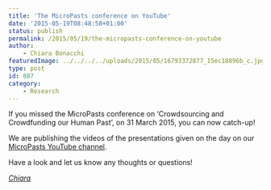 ```yaml
---
title: 'The MicroPasts conference on YouTube'
date: '2015-05-19T08:48:58+01:00'
status: publish
permalink: /2015/05/19/the-micropasts-conference-on-youtube
author: 
    - Chiara Bonacchi
featuredImage: ../../../../uploads/2015/05/16793372877_15ec18896b_c.jpg
type: post
id: 887
category:
    - Research
---
```


If you  missed the MicroPasts conference on ‘Crowdsourcing and Crowdfunding our Human Past’, on 31 March 2015, you can now catch-up!

We are publishing the videos of the presentations given on the day on our [MicroPasts YouTube channel](https://www.youtube.com/channel/UCHoSalhpL825RuHkQh2tbjg).

Have a look and let us know any thoughts or questions!

*[Chiara](http://www.ucl.ac.uk/archaeology/people/staff/bonacchi)*